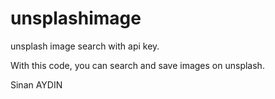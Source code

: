 # unsplashimage
unsplash image search with api key.

With this code, you can search and save images on unsplash.

Sinan AYDIN
